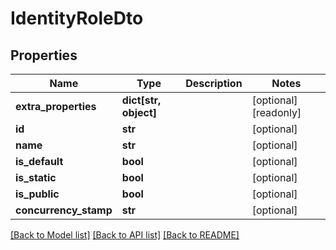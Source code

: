 # IdentityRoleDto


## Properties
Name | Type | Description | Notes
------------ | ------------- | ------------- | -------------
**extra_properties** | **dict[str, object]** |  | [optional] [readonly] 
**id** | **str** |  | [optional] 
**name** | **str** |  | [optional] 
**is_default** | **bool** |  | [optional] 
**is_static** | **bool** |  | [optional] 
**is_public** | **bool** |  | [optional] 
**concurrency_stamp** | **str** |  | [optional] 

[[Back to Model list]](../README.md#documentation-for-models) [[Back to API list]](../README.md#documentation-for-api-endpoints) [[Back to README]](../README.md)


